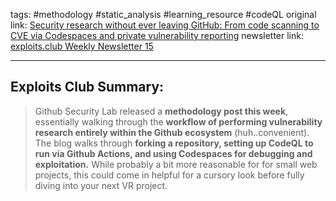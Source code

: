 tags: #methodology #static_analysis #learning_resource #codeQL
original link:  [Security research without ever leaving GitHub: From code scanning to CVE via Codespaces and private vulnerability reporting](https://github.blog/2024-04-03-security-research-without-ever-leaving-github-from-code-scanning-to-cve-via-codespaces-and-private-vulnerability-reporting/?ref=blog.exploits.club)
newsletter link: [exploits.club Weekly Newsletter 15](https://blog.exploits.club/exploits-club-weekly-newsletter-15/) 

---
## Exploits Club Summary:
> Github Security Lab released a **methodology post this week**, essentially walking through the **workflow of performing vulnerability research entirely within the Github ecosystem** (huh..convenient). The blog walks through **forking a repository, setting up CodeQL to run via Github Actions, and using Codespaces for debugging and exploitation.** While probably a bit more reasonable for for small web projects, this could come in helpful for a cursory look before fully diving into your next VR project.